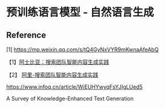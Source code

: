 # 预训练语言模型 - 自然语言生成







## Reference



[1] https://mp.weixin.qq.com/s/tQ4GyNxVYR9mKwnaAfeAbQ

【1】[阿士比亚：搜索团队智能内容生成实践](https://yq.aliyun.com/articles/431463)

【2】 [阿里-搜索团队智能内容生成实践](https://zhuanlan.zhihu.com/p/33956907)

https://www.infoq.cn/article/WiEUHYwyqFsYJIgLUed5

A Survey of Knowledge-Enhanced Text Generation